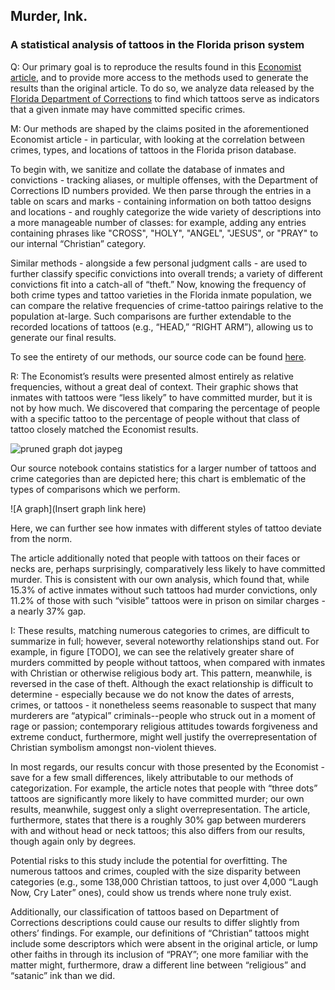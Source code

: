 ## Murder, Ink.
### A statistical analysis of tattoos in the Florida prison system

Q:
Our primary goal is to reproduce the results found in this [Economist article](http://www.economist.com/news/christmas-specials/21712032-what-can-be-learned-prisoners-tattoos-statistical-analysis-art), and to provide more access to the methods used to generate the results than the original article. To do so, we analyze data released by the [Florida Department of Corrections](http://www.dc.state.fl.us/pub/obis_request.html) to find which tattoos serve as indicators that a given inmate may have committed specific crimes.


M:
Our methods are shaped by the claims posited in the aforementioned Economist article - in particular, with looking at the correlation between crimes, types, and locations of tattoos in the Florida prison database.

To begin with, we sanitize and collate the database of inmates and convictions - tracking aliases, or multiple offenses, with the Department of Corrections ID numbers provided. We then parse through the entries in a table on scars and marks - containing information on both tattoo designs and locations - and roughly categorize the wide variety of descriptions into a more manageable number of classes: for example, adding any entries containing phrases like "CROSS", "HOLY", "ANGEL", "JESUS", or "PRAY" to our internal “Christian” category.

Similar methods - alongside a few personal judgment calls - are used to further classify specific convictions into overall trends; a variety of different convictions fit into a catch-all of “theft.” Now, knowing the frequency of both crime types and tattoo varieties in the Florida inmate population, we can compare the relative frequencies of crime-tattoo pairings relative to the population at-large. Such comparisons are further extendable to the recorded locations of tattoos (e.g., “HEAD,” “RIGHT ARM”), allowing us to generate our final results.

To see the entirety of our methods, our source code can be found [here](https://github.com/matthewruehle/DataScienceFLPrisons).

R:
The Economist’s results were presented almost entirely as relative frequencies, without a great deal of context. Their graphic shows that inmates with tattoos were “less likely” to have committed murder, but it is not by how much. We discovered that comparing the percentage of people with a specific tattoo to the percentage of people without that class of tattoo closely matched the Economist results.



![pruned graph dot jaypeg](lunk)

Our source notebook contains statistics for a larger number of tattoos and crime categories than are depicted here; this chart is emblematic of the types of comparisons which we perform.

![A graph](Insert graph link here)

Here, we can further see how inmates with different styles of tattoo deviate from the norm.

The article additionally noted that people with tattoos on their faces or necks are, perhaps surprisingly, comparatively less likely to have committed murder. This is consistent with our own analysis, which found that, while 15.3% of active inmates without such tattoos had murder convictions, only 11.2% of those with such “visible” tattoos were in prison on similar charges - a nearly 37% gap.

I:
These results, matching numerous categories to crimes, are difficult to summarize in full; however, several noteworthy relationships stand out. For example, in figure [TODO], we can see the relatively greater share of murders committed by people without tattoos, when compared with inmates with Christian or otherwise religious body art. This pattern, meanwhile, is reversed in the case of theft. Although the exact relationship is difficult to determine - especially because we do not know the dates of arrests, crimes, or tattoos - it nonetheless seems reasonable to suspect that many murderers are “atypical” criminals--people who struck out in a moment of rage or passion; contemporary religious attitudes towards forgiveness and extreme conduct, furthermore, might well justify the overrepresentation of Christian symbolism amongst non-violent thieves.

In most regards, our results concur with those presented by the Economist - save for a few small differences, likely attributable to our methods of categorization. For example, the article notes that people with “three dots” tattoos are significantly more likely to have committed murder; our own results, meanwhile, suggest only a slight overrepresentation. The article, furthermore, states that there is a roughly 30% gap between murderers with and without head or neck tattoos; this also differs from our results, though again only by degrees.

Potential risks to this study include the potential for overfitting. The numerous tattoos and crimes, coupled with the size disparity between categories (e.g., some 138,000 Christian tattoos, to just over 4,000 “Laugh Now, Cry Later” ones), could show us trends where none truly exist.

Additionally, our classification of tattoos based on Department of Corrections descriptions could cause our results to differ slightly from others’ findings. For example, our definitions of “Christian” tattoos might include some descriptors which were absent in the original article, or lump other faiths in through its inclusion of “PRAY”; one more familiar with the matter might, furthermore, draw a different line between “religious” and “satanic” ink than we did.
